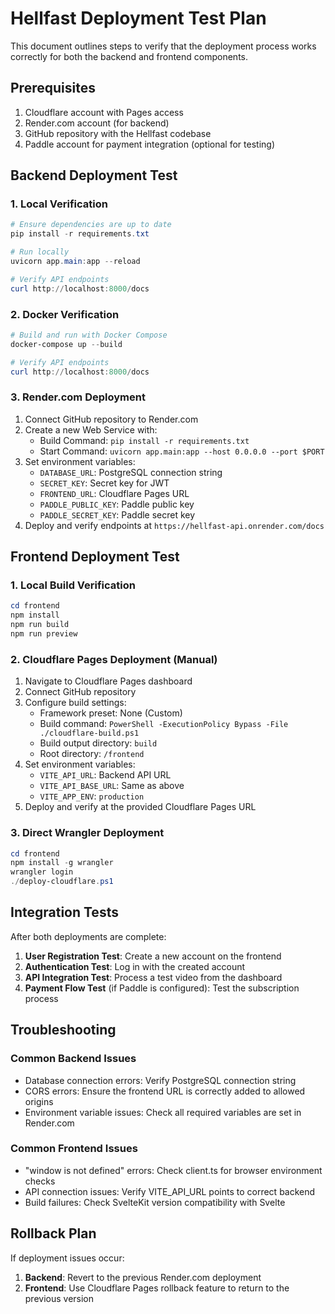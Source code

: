 # Hellfast Deployment Test Plan

This document outlines steps to verify that the deployment process works correctly for both the backend and frontend components.

## Prerequisites

1. Cloudflare account with Pages access
2. Render.com account (for backend)
3. GitHub repository with the Hellfast codebase
4. Paddle account for payment integration (optional for testing)

## Backend Deployment Test

### 1. Local Verification
```powershell
# Ensure dependencies are up to date
pip install -r requirements.txt

# Run locally
uvicorn app.main:app --reload

# Verify API endpoints
curl http://localhost:8000/docs
```

### 2. Docker Verification
```powershell
# Build and run with Docker Compose
docker-compose up --build

# Verify API endpoints
curl http://localhost:8000/docs
```

### 3. Render.com Deployment
1. Connect GitHub repository to Render.com
2. Create a new Web Service with:
   - Build Command: `pip install -r requirements.txt`
   - Start Command: `uvicorn app.main:app --host 0.0.0.0 --port $PORT`
3. Set environment variables:
   - `DATABASE_URL`: PostgreSQL connection string
   - `SECRET_KEY`: Secret key for JWT
   - `FRONTEND_URL`: Cloudflare Pages URL
   - `PADDLE_PUBLIC_KEY`: Paddle public key
   - `PADDLE_SECRET_KEY`: Paddle secret key
4. Deploy and verify endpoints at `https://hellfast-api.onrender.com/docs`

## Frontend Deployment Test

### 1. Local Build Verification
```powershell
cd frontend
npm install
npm run build
npm run preview
```

### 2. Cloudflare Pages Deployment (Manual)
1. Navigate to Cloudflare Pages dashboard
2. Connect GitHub repository
3. Configure build settings:
   - Framework preset: None (Custom)
   - Build command: `PowerShell -ExecutionPolicy Bypass -File ./cloudflare-build.ps1`
   - Build output directory: `build`
   - Root directory: `/frontend`
4. Set environment variables:
   - `VITE_API_URL`: Backend API URL
   - `VITE_API_BASE_URL`: Same as above
   - `VITE_APP_ENV`: `production`
5. Deploy and verify at the provided Cloudflare Pages URL

### 3. Direct Wrangler Deployment
```powershell
cd frontend
npm install -g wrangler
wrangler login
./deploy-cloudflare.ps1
```

## Integration Tests

After both deployments are complete:

1. **User Registration Test**: Create a new account on the frontend
2. **Authentication Test**: Log in with the created account
3. **API Integration Test**: Process a test video from the dashboard
4. **Payment Flow Test** (if Paddle is configured): Test the subscription process

## Troubleshooting

### Common Backend Issues
- Database connection errors: Verify PostgreSQL connection string
- CORS errors: Ensure the frontend URL is correctly added to allowed origins
- Environment variable issues: Check all required variables are set in Render.com

### Common Frontend Issues
- "window is not defined" errors: Check client.ts for browser environment checks
- API connection issues: Verify VITE_API_URL points to correct backend
- Build failures: Check SvelteKit version compatibility with Svelte

## Rollback Plan

If deployment issues occur:

1. **Backend**: Revert to the previous Render.com deployment
2. **Frontend**: Use Cloudflare Pages rollback feature to return to the previous version
